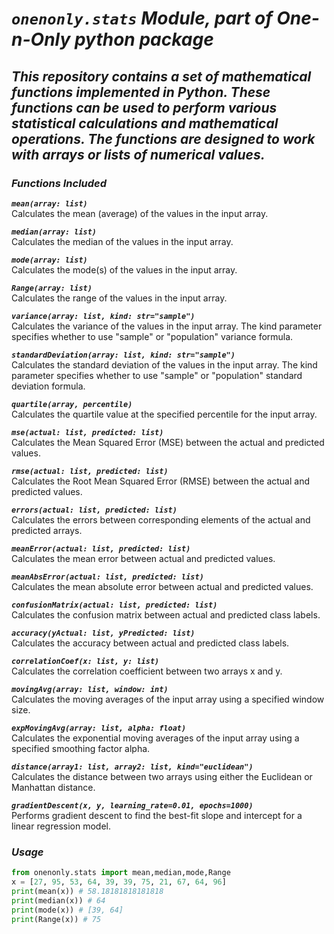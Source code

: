 # ***`onenonly.stats` Module, part of One-n-Only python package***

## ***This repository contains a set of mathematical functions implemented in Python. These functions can be used to perform various statistical calculations and mathematical operations. The functions are designed to work with arrays or lists of numerical values.***

### ***Functions Included***

***`mean(array: list)`***  
Calculates the mean (average) of the values in the input array.  

***`median(array: list)`***  
Calculates the median of the values in the input array.

***`mode(array: list)`***  
Calculates the mode(s) of the values in the input array.

***`Range(array: list)`***  
Calculates the range of the values in the input array.

***`variance(array: list, kind: str="sample")`***  
Calculates the variance of the values in the input array. The kind parameter specifies whether to use "sample" or "population" variance formula.

***`standardDeviation(array: list, kind: str="sample")`***  
Calculates the standard deviation of the values in the input array. The kind parameter specifies whether to use "sample" or "population" standard deviation formula.

***`quartile(array, percentile)`***  
Calculates the quartile value at the specified percentile for the input array.

***`mse(actual: list, predicted: list)`***  
Calculates the Mean Squared Error (MSE) between the actual and predicted values.

***`rmse(actual: list, predicted: list)`***  
Calculates the Root Mean Squared Error (RMSE) between the actual and predicted values.

***`errors(actual: list, predicted: list)`***  
Calculates the errors between corresponding elements of the actual and predicted arrays.

***`meanError(actual: list, predicted: list)`***  
Calculates the mean error between actual and predicted values.

***`meanAbsError(actual: list, predicted: list)`***  
Calculates the mean absolute error between actual and predicted values.

***`confusionMatrix(actual: list, predicted: list)`***  
Calculates the confusion matrix between actual and predicted class labels.

***`accuracy(yActual: list, yPredicted: list)`***  
Calculates the accuracy between actual and predicted class labels.

***`correlationCoef(x: list, y: list)`***  
Calculates the correlation coefficient between two arrays x and y.

***`movingAvg(array: list, window: int)`***  
Calculates the moving averages of the input array using a specified window size.

***`expMovingAvg(array: list, alpha: float)`***  
Calculates the exponential moving averages of the input array using a specified smoothing factor alpha.

***`distance(array1: list, array2: list, kind="euclidean")`***  
Calculates the distance between two arrays using either the Euclidean or Manhattan distance.

***`gradientDescent(x, y, learning_rate=0.01, epochs=1000)`***  
Performs gradient descent to find the best-fit slope and intercept for a linear regression model.

### ***Usage***  

```python
from onenonly.stats import mean,median,mode,Range
x = [27, 95, 53, 64, 39, 39, 75, 21, 67, 64, 96]
print(mean(x)) # 58.18181818181818
print(median(x)) # 64
print(mode(x)) # [39, 64]
print(Range(x)) # 75
```
